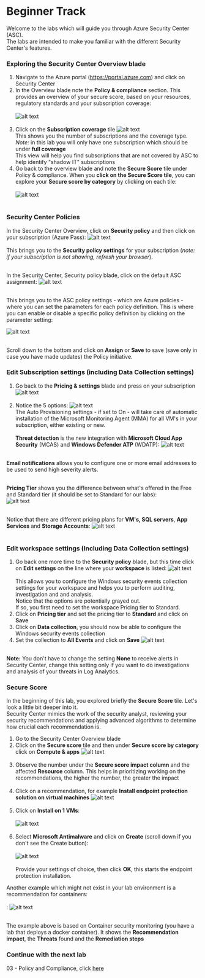 # Beginner Track
Welcome to the labs which will guide you through Azure Security Center (ASC). <br>
The labs are intended to make you familiar with the different Security Center's features. <br>

### Exploring the Security Center Overview blade
1. Navigate to the Azure portal (https://portal.azure.com) and click on Security Center
2. In the Overview blade note the **Policy & compliance** section. This provides an overview of your secure score, based on your resources, regulatory standards and your subscription coverage: <br><br>
   ![alt text](https://raw.githubusercontent.com/tianderturpijn/Azure-Security-Center-1/master/Labs/02%20-%20Beginner%20Track/Screenshots/policy_compliancy_tile.png
)<br><br>
3. Click on the **Subscription coverage** tile
   ![alt text](https://raw.githubusercontent.com/yaniv-shasha/Azure-Security-Center-1/master/Labs/02%20-%20Beginner%20Track/Screenshots/subscription_coverage.png
)<br>
This shows you the number of subscriptions and the coverage type.<br>
*Note:* in this lab you will only have one subscription which should be under **full coverage** <br>
   This view will help you find subscriptions that are not covered by ASC to help identify "shadow IT" subscriptions <br>
4. Go back to the overview blade and note the **Secure Score** tile under Policy & compliance. When you **click on the Secure Score tile**, you can explore your **Secure score by category** by clicking on each tile:<br><br>
![alt text](https://raw.githubusercontent.com/tianderturpijn/Azure-Security-Center-1/master/Labs/02%20-%20Beginner%20Track/Screenshots/secure_score_dashboard.png
)<br><br>

### Security Center Policies
In the Security Center Overview, click on **Security policy** and then click on your subscription (Azure Pass):
![alt text](https://raw.githubusercontent.com/tianderturpijn/Azure-Security-Center-1/master/Labs/02%20-%20Beginner%20Track/Screenshots/policy_setting1.png
)<br><br>
This brings you to the **Security policy settings** for your subscription (*note: if your subscription is not showing, refresh your browser*). <br> <br>


In the Security Center, Security policy blade, click on the default ASC assignment:
![alt text](https://raw.githubusercontent.com/tianderturpijn/Azure-Security-Center-1/master/Labs/02%20-%20Beginner%20Track/Screenshots/AzPolicyAssignment.png
)<br><br>


This brings you to the ASC policy settings - which are Azure policies - where you can set the parameters for each policy definition. This is where you can enable or disable a specific policy definition by clicking on the parameter setting:

![alt text](https://raw.githubusercontent.com/tianderturpijn/Azure-Security-Center-1/master/Labs/02%20-%20Beginner%20Track/Screenshots/policy_settings_parameters.png
)<br><br>

Scroll down to the bottom and click on **Assign** or **Save** to save (save only in case you have made updates) the Policy initiative.

### Edit Subscription settings (including Data Collection settings)
1. Go back to the **Pricing & settings** blade and press on your subscription 
![alt text](https://raw.githubusercontent.com/yaniv-shasha/Azure-Security-Center-1/master/Labs/02%20-%20Beginner%20Track/Screenshots/pricing%20and%20settings.PNG
)<br><br>
2. Notice the 5 options:
![alt text](https://raw.githubusercontent.com/yaniv-shasha/Azure-Security-Center-1/master/Labs/02%20-%20Beginner%20Track/Screenshots/datacollection01.PNG
)<br>
The Auto Provisioning settings - if set to On - will take care of automatic installation of the Microsoft Monitoring Agent (MMA) for all VM's in your subscription, either existing or new.<br><br>
**Threat detection** is the new integration with **Microsoft Cloud App Security** (MCAS) and **Windows Defender ATP** (WDATP):
![alt text](https://raw.githubusercontent.com/yaniv-shasha/Azure-Security-Center-1/master/Labs/02%20-%20Beginner%20Track/Screenshots/threadprotection.PNG
)<br><br>

**Email notifications** allows you to configure one or more email addresses to be used to send high severity alerts.<br><br>

**Pricing Tier** shows you the difference between what's offered in the Free and Standard tier (it should be set to Standard for our labs):<br>
![alt text](https://raw.githubusercontent.com/yaniv-shasha/Azure-Security-Center-1/master/Labs/02%20-%20Beginner%20Track/Screenshots/pricingtier.PNG
)<br><br>

Notice that there are different pricing plans for **VM's, SQL servers**, **App Services** and **Storage Accounts**:
![alt text](https://raw.githubusercontent.com/yaniv-shasha/Azure-Security-Center-1/master/Labs/02%20-%20Beginner%20Track/Screenshots/policy_setting6.png
)<br><br>

### Edit workspace settings (Including Data Collection settings)
1. Go back one more time to the **Security policy** blade, but this time click on **Edit settings** on the line where your **workspace** is listed:
![alt text](https://raw.githubusercontent.com/yaniv-shasha/Azure-Security-Center-1/master/Labs/02%20-%20Beginner%20Track/Screenshots/workspacepricing01.PNG
)<br><br>
This allows you to configure the Windows security events collection settings for your workspace and helps you to perform auditing, investigation and and analysis.<br>
Notice that the options are potentially grayed out.<br>
If so, you first need to set the workspace Pricing tier to Standard.
2. Click on **Pricing tier** and set the pricing tier to **Standard** and click on **Save**
3. Click on **Data collection**, you should now be able to configure the Windows security events collection
4. Set the collection to **All Events** and click on **Save**
![alt text](https://raw.githubusercontent.com/yaniv-shasha/Azure-Security-Center-1/master/Labs/02%20-%20Beginner%20Track/Screenshots/policy_setting8.png
)<br><br>

**Note:**
You don't have to change the setting **None** to receive alerts in Security Center, change this setting only if you want to do investigations and analysis of your threats in Log Analytics.

### Secure Score
In the beginning of this lab, you explored briefly the **Secure Score** tile. Let's look a little bit deeper into it. <br>
Security Center mimics the work of the security analyst, reviewing your security recommendations and applying advanced algorithms to determine how crucial each recommendation is.

1. Go to the Security Center Overview blade
2. Click on the **Secure score** tile and then under **Secure score by category** click on **Compute & apps**
![alt text](https://raw.githubusercontent.com/yaniv-shasha/Azure-Security-Center-1/master/Labs/02%20-%20Beginner%20Track/Screenshots/secure_score_dashboard.png
)<br><br>
3. Observe the number under the **Secure score impact column** and the affected **Resource** column. This helps in prioritizing working on the recommendations, the higher the number, the greater the impact <br><br>
4. Click on a recommendation, for example **Install endpoint protection solution on virtual machines**
![alt text](https://raw.githubusercontent.com/yaniv-shasha/Azure-Security-Center-1/master/Labs/02%20-%20Beginner%20Track/Screenshots/install_endpoint_protection1.png
)<br><br>
5. Click on **Install on 1 VMs**:<br><br>
![alt text](https://raw.githubusercontent.com/yaniv-shasha/Azure-Security-Center-1/master/Labs/02%20-%20Beginner%20Track/Screenshots/install_endpoint_protection2.png
)<br><br>
6. Select **Microsoft Antimalware** and click on **Create** (scroll down if you don't see the Create button):<br><br>
![alt text](https://raw.githubusercontent.com/yaniv-shasha/Azure-Security-Center-1/master/Labs/02%20-%20Beginner%20Track/Screenshots/install_endpoint_protection3.png
)<br><br>
Provide your settings of choice, then click **OK**, this starts the endpoint protection installation.

Another example which might not exist in your lab environment is a recommendation for containers:<br><br>:
![alt text](https://raw.githubusercontent.com/yaniv-shasha/Azure-Security-Center-1/master/Labs/02%20-%20Beginner%20Track/Screenshots/secure_score3.png
)<br><br>

The example above is based on Container security monitoring (you have a lab that deploys a docker container). It shows the **Recommendation impact**, the **Threats** found and the **Remediation steps**

### Continue with the next lab
03 - Policy and Compliance, click <a href="https://github.com/yaniv-shasha/Azure-Security-Center-1/tree/master/Labs/03%20-%20Policy%20and%20Compliance" target="_blank">here</a>
